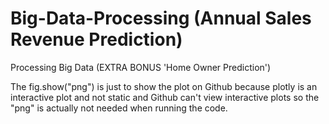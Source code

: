 # Big-Data-Processing (Annual Sales Revenue Prediction)
Processing Big Data (EXTRA BONUS 'Home Owner Prediction')

The fig.show("png") is just to show the plot on Github because plotly is an interactive plot and not static and Github can't view interactive plots so the "png" is actually not needed when running the code.
